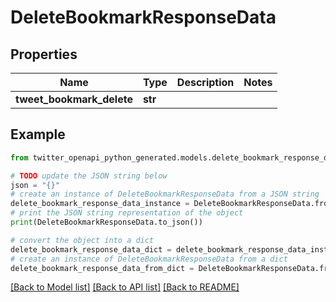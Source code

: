 # DeleteBookmarkResponseData


## Properties

Name | Type | Description | Notes
------------ | ------------- | ------------- | -------------
**tweet_bookmark_delete** | **str** |  | 

## Example

```python
from twitter_openapi_python_generated.models.delete_bookmark_response_data import DeleteBookmarkResponseData

# TODO update the JSON string below
json = "{}"
# create an instance of DeleteBookmarkResponseData from a JSON string
delete_bookmark_response_data_instance = DeleteBookmarkResponseData.from_json(json)
# print the JSON string representation of the object
print(DeleteBookmarkResponseData.to_json())

# convert the object into a dict
delete_bookmark_response_data_dict = delete_bookmark_response_data_instance.to_dict()
# create an instance of DeleteBookmarkResponseData from a dict
delete_bookmark_response_data_from_dict = DeleteBookmarkResponseData.from_dict(delete_bookmark_response_data_dict)
```
[[Back to Model list]](../README.md#documentation-for-models) [[Back to API list]](../README.md#documentation-for-api-endpoints) [[Back to README]](../README.md)


